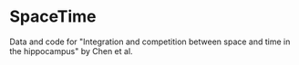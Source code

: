 # SpaceTime
Data and code for "Integration and competition between space and time in the hippocampus" by Chen et al.
